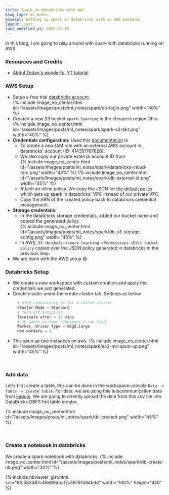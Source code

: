 ```yaml
---
title: Spark on databricks with AWS
blog_type: ml_notes
excerpt: Setting up spark on databricks with an AWS backend.
layout: post
last_modified_at: 2022-11-19
---
```


In this blog, I am going to play around with spark with databricks running on AWS.

### Resources and Credits
- [Abdul Zedan's wonderful YT tutorial](https://www.youtube.com/watch?v=Ocdv0Z4rwTQ)


### AWS Setup
- Setup a free trial [databricks account](https://www.databricks.com/try-databricks).<br/>
{% include image_no_center.html id="/assets/Images/posts/ml_notes/spark/db-login.png" width="40%" %}
- Created a new S3 bucket `spark-learning` in the cheapest region Ohio.
{% include image_no_center.html id="/assets/Images/posts/ml_notes/spark/spark-s3-bkt.png" width="40%" %}
- **Credentials configuration:** Used this [documentation](https://docs.databricks.com/administration-guide/account-api/iam-role.html) to
  * To create a new IAM role with an external AWS account ie., databricks' account (ID: 414351767826).
  * We also copy our private external account ID from <br/>
    {% include image_no_center.html id="/assets/Images/posts/ml_notes/spark/databricks-cloud-rsrc.png" width="45%" %}
    {% include image_no_center.html id="/assets/Images/posts/ml_notes/spark/db-external-id.png" width="45%" %}
  * Attach an inline policy. We copy the JSON for [the default policy](https://docs.databricks.com/administration-guide/account-api/iam-role.html#default-policy)
  which sets up spark in databricks' VPC instead of our private VPC.
  * Copy the ARN of the created policy back to databricks credential management.
- **Storage credentials:**
  * In the databricks storage credentials, added our bucket name and copied the generated policy.<br/>
    {% include image_no_center.html id="/assets/Images/posts/ml_notes/spark/db-s3-storage-config.png" width="45%" %}
  * In AWS, `S3->buckets->spark-learning->Permissions->Edit bucket policy` copied over the
  JSON policy generated in databricks in the previous step.
- We are done with the AWS setup 😄

### Databricks Setup
- We create a new workspace with custom creation and apply the credentials we just generated.
- Create cluster under the create cluster tab. Settings as below
  ``` python
    # high concurrency is for a shared cluster
    Cluster Mode = Standard
    # Turn off Autopilot
    Terminate after = 15 mins
    # 10 cents an hour. Cheapest I can find.
    Worker, Driver Type = m6gd.large
    Num workers = 1
  ```
- This spun up two instances on aws.
    {% include image_no_center.html id="/assets/Images/posts/ml_notes/spark/ec2-mc-spun-up.png" width="45%" %}
<br/>

### Add data
Let's first create a table, this can be done in the workspace console
`Data -> Table -> Create table`. For data, we are using this telecommunication data from
[kaggle](https://www.kaggle.com/datasets/abhinav89/telecom-customer). We are going
to directly upload the data from this csv file into DataBricks DBFS fmt table creator.

{% include image_no_center.html id="/assets/Images/posts/ml_notes/spark/tbl-created.png" width="45%" %}

<br/>

### Create a notebook in databricks
We create a spark notebook with databricks.
    {% include image_no_center.html id="/assets/Images/posts/ml_notes/spark/db-create-nb.png" width="30%" %}

{% include nbviewer_gist.html src="8fc583d87c49e90dbaf7c39791594bdd" width="100%" height="450" %}
